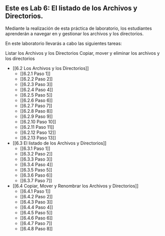 ## Este es Lab 6: El listado de los Archivos y Directorios. 
Mediante la realización de esta práctica de laboratorio, los estudiantes aprenderán a navegar en y gestionar los archivos y los directorios.

En este laboratorio llevarás a cabo las siguientes tareas:

Listar los Archivos y los Directorios
Copiar, mover y eliminar los archivos y los directorios

- [[6.2 Los Archivos y los Directorios]]
	- [[6.2.1 Paso 1]]
	- [[6.2.2 Paso 2]]
	- [[6.2.3 Paso 3]]
	- [[6.2.4 Paso 4]]
	- [[6.2.5 Paso 5]]
	- [[6.2.6 Paso 6]]
	- [[6.2.7 Paso 7]]
	- [[6.2.8 Paso 8]]
	- [[6.2.9 Paso 9]]
	- [[6.2.10 Paso 10]]
	- [[6.2.11 Paso 11]]
	- [[6.2.12 Paso 12]]
	- [[6.2.13 Paso 13]]
- [[6.3 El listado de los Archivos y Directorios]]
	-  [[6.3.1 Paso 1]]
	-  [[6.3.2 Paso 2]]
	-  [[6.3.3 Paso 3]]
	-  [[6.3.4 Paso 4]]
	-  [[6.3.5 Paso 5]]
	-  [[6.3.6 Paso 6]]
	-  [[6.3.7 Paso 7]]
- [[6.4 Copiar, Mover y Renombrar los Archivos y Directorios]]
	- [[6.4.1 Paso 1]]
	- [[6.4.2 Paso 2]]
	- [[6.4.3 Paso 3]]
	- [[6.4.4 Paso 4]]
	- [[6.4.5 Paso 5]]
	- [[6.4.6 Paso 6]]
	- [[6.4.7 Paso 7]]
	- [[6.4.8 Paso 8]]
	
	